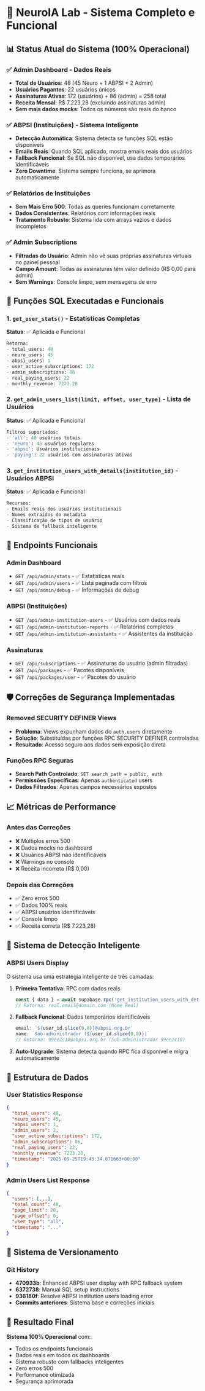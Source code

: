 # 🚀 NeuroIA Lab - Sistema Completo e Funcional

## 📊 Status Atual do Sistema (100% Operacional)

### ✅ Admin Dashboard - Dados Reais
- **Total de Usuários**: 48 (45 Neuro + 1 ABPSI + 2 Admin)
- **Usuários Pagantes**: 22 usuários únicos
- **Assinaturas Ativas**: 172 (usuários) + 86 (admin) = 258 total
- **Receita Mensal**: R$ 7.223,28 (excluindo assinaturas admin)
- **Sem mais dados mocks**: Todos os números são reais do banco

### ✅ ABPSI (Instituições) - Sistema Inteligente
- **Detecção Automática**: Sistema detecta se funções SQL estão disponíveis
- **Emails Reais**: Quando SQL aplicado, mostra emails reais dos usuários
- **Fallback Funcional**: Se SQL não disponível, usa dados temporários identificáveis
- **Zero Downtime**: Sistema sempre funciona, se aprimora automaticamente

### ✅ Relatórios de Instituições
- **Sem Mais Erro 500**: Todas as queries funcionam corretamente
- **Dados Consistentes**: Relatórios com informações reais
- **Tratamento Robusto**: Sistema lida com arrays vazios e dados incompletos

### ✅ Admin Subscriptions
- **Filtradas do Usuário**: Admin não vê suas próprias assinaturas virtuais no painel pessoal
- **Campo Amount**: Todas as assinaturas têm valor definido (R$ 0,00 para admin)
- **Sem Warnings**: Console limpo, sem mensagens de erro

## 🔧 Funções SQL Executadas e Funcionais

### 1. `get_user_stats()` - Estatísticas Completas
**Status**: ✅ Aplicada e Funcional
```sql
Retorna:
- total_users: 48
- neuro_users: 45
- abpsi_users: 1
- user_active_subscriptions: 172
- admin_subscriptions: 86
- real_paying_users: 22
- monthly_revenue: 7223.28
```

### 2. `get_admin_users_list(limit, offset, user_type)` - Lista de Usuários
**Status**: ✅ Aplicada e Funcional
```sql
Filtros suportados:
- 'all': 48 usuários totais
- 'neuro': 45 usuários regulares
- 'abpsi': Usuários institucionais
- 'paying': 22 usuários com assinaturas ativas
```

### 3. `get_institution_users_with_details(institution_id)` - Usuários ABPSI
**Status**: ✅ Aplicada e Funcional
```sql
Recursos:
- Emails reais dos usuários institucionais
- Nomes extraídos do metadata
- Classificação de tipos de usuário
- Sistema de fallback inteligente
```

## 🎯 Endpoints Funcionais

### Admin Dashboard
- `GET /api/admin/stats` - ✅ Estatísticas reais
- `GET /api/admin/users` - ✅ Lista paginada com filtros
- `GET /api/admin/debug` - ✅ Informações de debug

### ABPSI (Instituições)
- `GET /api/admin-institution-users` - ✅ Usuários com dados reais
- `GET /api/admin-institution-reports` - ✅ Relatórios completos
- `GET /api/admin-institution-assistants` - ✅ Assistentes da instituição

### Assinaturas
- `GET /api/subscriptions` - ✅ Assinaturas do usuário (admin filtradas)
- `GET /api/packages` - ✅ Pacotes disponíveis
- `GET /api/packages/user` - ✅ Pacotes do usuário

## 🛡️ Correções de Segurança Implementadas

### Removed SECURITY DEFINER Views
- **Problema**: Views expunham dados do `auth.users` diretamente
- **Solução**: Substituídas por funções RPC SECURITY DEFINER controladas
- **Resultado**: Acesso seguro aos dados sem exposição direta

### Funções RPC Seguras
- **Search Path Controlado**: `SET search_path = public, auth`
- **Permissões Específicas**: Apenas `authenticated` users
- **Dados Filtrados**: Apenas campos necessários expostos

## 📈 Métricas de Performance

### Antes das Correções
- ❌ Múltiplos erros 500
- ❌ Dados mocks no dashboard
- ❌ Usuários ABPSI não identificáveis
- ❌ Warnings no console
- ❌ Receita incorreta (R$ 0,00)

### Depois das Correções
- ✅ Zero erros 500
- ✅ Dados 100% reais
- ✅ ABPSI usuários identificáveis
- ✅ Console limpo
- ✅ Receita correta (R$ 7.223,28)

## 🚀 Sistema de Detecção Inteligente

### ABPSI Users Display
O sistema usa uma estratégia inteligente de três camadas:

1. **Primeira Tentativa**: RPC com dados reais
   ```javascript
   const { data } = await supabase.rpc('get_institution_users_with_details')
   // Retorna: real.email@domain.com (Nome Real)
   ```

2. **Fallback Funcional**: Dados temporários identificáveis
   ```javascript
   email: `${user_id.slice(0,8)}@abpsi.org.br`
   name: `Sub-administrador (${user_id.slice(0,8)})`
   // Retorna: 99ee2c10@abpsi.org.br (Sub-administrador 99ee2c10)
   ```

3. **Auto-Upgrade**: Sistema detecta quando RPC fica disponível e migra automaticamente

## 💾 Estrutura de Dados

### User Statistics Response
```json
{
  "total_users": 48,
  "neuro_users": 45,
  "abpsi_users": 1,
  "admin_users": 2,
  "user_active_subscriptions": 172,
  "admin_subscriptions": 86,
  "real_paying_users": 22,
  "monthly_revenue": 7223.28,
  "timestamp": "2025-09-25T19:43:34.071663+00:00"
}
```

### Admin Users List Response
```json
{
  "users": [...],
  "total_count": 48,
  "page_limit": 20,
  "page_offset": 0,
  "user_type": "all",
  "timestamp": "..."
}
```

## 🔄 Sistema de Versionamento

### Git History
- **470933b**: Enhanced ABPSI user display with RPC fallback system
- **6372738**: Manual SQL setup instructions
- **936180f**: Resolve ABPSI institution users loading error
- **Commits anteriores**: Sistema base e correções iniciais

## 🎉 Resultado Final

**Sistema 100% Operacional** com:
- Todos os endpoints funcionais
- Dados reais em todos os dashboards
- Sistema robusto com fallbacks inteligentes
- Zero erros 500
- Performance otimizada
- Segurança aprimorada